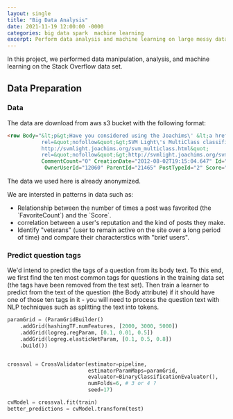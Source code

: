 ```yaml
---
layout: single
title: "Big Data Analysis"
date: 2021-11-19 12:00:00 -0000
categories: big data spark  machine learning   
excerpt: Perform data analysis and machine learning on large messy data sets.
---
```


In this project, we performed  data manipulation, analysis, and machine learning on the Stack Overflow data set. 

## Data Preparation

### Data 
The data are download from aws s3 bucket with the following format:



```html
<row Body="&lt;p&gt;Have you considered using the Joachims\' &lt;a href=&quot;http://svmlight.joachims.org/svm_multiclass.html&quot; 
           rel=&quot;nofollow&quot;&gt;SVM Light\'s MultiClass classifier&lt;/a&gt;? &#10;&lt;a href=&quot;
           http://svmlight.joachims.org/svm_multiclass.html&quot; 
           rel=&quot;nofollow&quot;&gt;http://svmlight.joachims.org/svm_multiclass.html&lt;/a&gt;&lt;/p&gt;&#10;" 
           CommentCount="0" CreationDate="2012-08-02T19:15:04.647" Id="33580" LastActivityDate="2012-08-02T19:15:04.647" 
            OwnerUserId="12060" ParentId="21465" PostTypeId="2" Score="1" /> 
```


The data we used here is already anonymized.

We are intersted in patterns in data such as:
<ul> 
  <li>Relationship between the number of times a post was favorited (the `FavoriteCount`) and the `Score`.</li>
  <li>correlation between a user's reputation and the kind of posts they make.</li>    
  <li>Identify "veterans" (user to remain active on the site over a long period of time) and compare their characterstics with  "brief   
      users".</li>  
</ul>

### Predict question tags

We'd intend to predict the tags of a question from its body text. To this end, we first find the ten most common tags for questions in the training data set (the tags have been removed from the test set). Then train a learner to predict from the text of the question (the Body attribute) if it should have one of those ten tags in it - you will need to process the question text with NLP techniques such as splitting the text into tokens.

```python
paramGrid = (ParamGridBuilder() 
    .addGrid(hashingTF.numFeatures, [2000, 3000, 5000]) 
    .addGrid(logreg.regParam, [0.1, 0.01, 0.5])
    .addGrid(logreg.elasticNetParam, [0.1, 0.5, 0.8])         
    .build())


crossval = CrossValidator(estimator=pipeline,
                          estimatorParamMaps=paramGrid,
                          evaluator=BinaryClassificationEvaluator(),
                          numFolds=6, # 3 or 4 ?
                          seed=17)

cvModel = crossval.fit(train)
better_predictions = cvModel.transform(test)
```
